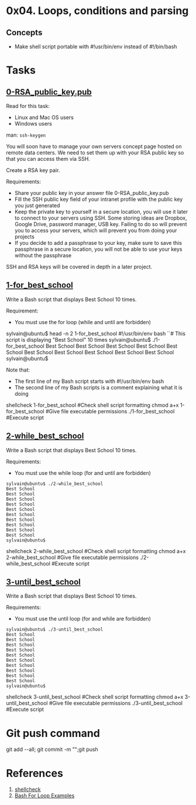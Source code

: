 # 0x04. Loops, conditions and parsing

## Concepts
- Make shell script portable with #!usr/bin/env instead of #!/bin/bash


# Tasks
## [0-RSA_public_key.pub](0-RSA_public_key.pub)
Read for this task:
 - Linux and Mac OS users
 - Windows users

man: ```ssh-keygen```

You will soon have to manage your own servers concept page hosted on remote data centers. We need to set them up with your RSA public key so that you can access them via SSH.

Create a RSA key pair.

Requirements:
 - Share your public key in your answer file 0-RSA_public_key.pub
 - Fill the SSH public key field of your intranet profile with the public key you just generated
 - Keep the private key to yourself in a secure location, you will use it later to connect to your servers using SSH. Some storing ideas are Dropbox, Google Drive, password manager, USB key. Failing to do so will prevent you to access your servers, which will prevent you from doing your projects
 - If you decide to add a passphrase to your key, make sure to save this passphrase in a secure location, you will not be able to use your keys without the passphrase

SSH and RSA keys will be covered in depth in a later project.

## [1-for_best_school](1-for_best_school)
Write a Bash script that displays Best School 10 times.

Requirement:
 - You must use the for loop (while and until are forbidden)

sylvain@ubuntu$ head -n 2 1-for_best_school 
#!/usr/bin/env bash
``# This script is displaying "Best School" 10 times
sylvain@ubuntu$ ./1-for_best_school 
Best School
Best School
Best School
Best School
Best School
Best School
Best School
Best School
Best School
Best School
sylvain@ubuntu$ 

Note that:
 - The first line of my Bash script starts with #!/usr/bin/env bash
 - The second line of my Bash scripts is a comment explaining what it is doing

shellcheck 1-for_best_school #Check shell script formatting
chmod a+x 1-for_best_school #Give file executable permissions
./1-for_best_school #Execute script

## [ 2-while_best_school]( 2-while_best_school)
Write a Bash script that displays Best School 10 times.

Requirements:
 - You must use the while loop (for and until are forbidden)

```
sylvain@ubuntu$ ./2-while_best_school
Best School
Best School
Best School
Best School
Best School
Best School
Best School
Best School
Best School
Best School
sylvain@ubuntu$
```

shellcheck 2-while_best_school #Check shell script formatting
chmod a+x 2-while_best_school #Give file executable permissions
./2-while_best_school #Execute script

## [3-until_best_school](3-until_best_school)
Write a Bash script that displays Best School 10 times.

Requirements:
 - You must use the until loop (for and while are forbidden)

```
sylvain@ubuntu$ ./3-until_best_school
Best School
Best School
Best School
Best School
Best School
Best School
Best School
Best School
Best School
Best School
sylvain@ubuntu$
```

shellcheck 3-until_best_school #Check shell script formatting
chmod a+x 3-until_best_school #Give file executable permissions
./3-until_best_school #Execute script

# Git push command
git add --all; git commit -m "";git push

# References
 1. [shellcheck](https://github.com/koalaman/shellcheck#installing)
 2. [Bash For Loop Examples](https://www.cyberciti.biz/faq/bash-for-loop/#Examples)
